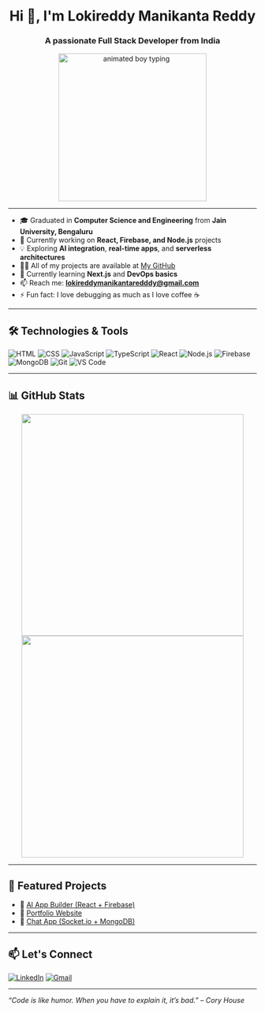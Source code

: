<h1 align="center">Hi 👋, I'm Lokireddy Manikanta Reddy</h1>
<h3 align="center">A passionate Full Stack Developer from India</h3>

<p align="center">
  <img src="https://cdn.dribbble.com/users/1162077/screenshots/3848914/media/320984a5a5e59a0e70c4c9f62c5c41a1.gif" width="300px" alt="animated boy typing">
</p>

---

- 🎓 Graduated in **Computer Science and Engineering** from **Jain University, Bengaluru**
- 🔭 Currently working on **React, Firebase, and Node.js** projects
- 💡 Exploring **AI integration**, **real-time apps**, and **serverless architectures**
- 👨‍💻 All of my projects are available at [My GitHub](https://github.com/lokireddymanikantaredddy)
- 🌱 Currently learning **Next.js** and **DevOps basics**
- 📫 Reach me: **lokireddymanikantaredddy@gmail.com**
- ⚡ Fun fact: I love debugging as much as I love coffee ☕

---

## 🛠️ Technologies & Tools

![HTML](https://img.shields.io/badge/-HTML5-orange?style=flat&logo=html5)
![CSS](https://img.shields.io/badge/-CSS3-blue?style=flat&logo=css3)
![JavaScript](https://img.shields.io/badge/-JavaScript-yellow?style=flat&logo=javascript)
![TypeScript](https://img.shields.io/badge/-TypeScript-blue?style=flat&logo=typescript)
![React](https://img.shields.io/badge/-React-black?style=flat&logo=react)
![Node.js](https://img.shields.io/badge/-Node.js-green?style=flat&logo=node.js)
![Firebase](https://img.shields.io/badge/-Firebase-orange?style=flat&logo=firebase)
![MongoDB](https://img.shields.io/badge/-MongoDB-brightgreen?style=flat&logo=mongodb)
![Git](https://img.shields.io/badge/-Git-black?style=flat&logo=git)
![VS Code](https://img.shields.io/badge/-VSCode-blue?style=flat&logo=visual-studio-code)

---

## 📊 GitHub Stats

<p align="center">
  <img src="https://github-readme-stats.vercel.app/api?username=lokireddymanikantaredddy&show_icons=true&theme=radical" width="450"/>
  <img src="https://github-readme-streak-stats.herokuapp.com?user=lokireddymanikantaredddy&theme=radical&hide_border=false" width="450"/>
</p>

---

## 📂 Featured Projects

- 🔗 [AI App Builder (React + Firebase)](https://github.com/your-ai-builder)
- 🔗 [Portfolio Website](https://github.com/your-portfolio)
- 🔗 [Chat App (Socket.io + MongoDB)](https://github.com/your-chat-app)

---

## 📫 Let's Connect

[![LinkedIn](https://img.shields.io/badge/LinkedIn-blue?style=for-the-badge&logo=linkedin)](https://linkedin.com/in/your-profile)
[![Gmail](https://img.shields.io/badge/Gmail-red?style=for-the-badge&logo=gmail)](mailto:lokireddymanikantaredddy@gmail.com)

---

_“Code is like humor. When you have to explain it, it’s bad.” – Cory House_
